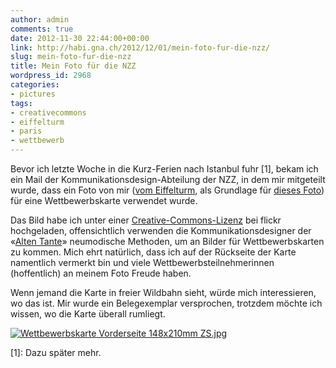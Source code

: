 ```yaml
---
author: admin
comments: true
date: 2012-11-30 22:44:00+00:00
link: http://habi.gna.ch/2012/12/01/mein-foto-fur-die-nzz/
slug: mein-foto-fur-die-nzz
title: Mein Foto für die NZZ
wordpress_id: 2968
categories:
- pictures
tags:
- creativecommons
- eiffelturm
- paris
- wettbewerb
---
```


Bevor ich letzte Woche in die Kurz-Ferien nach Istanbul fuhr [1], bekam ich ein Mail der Kommunikationsdesign-Abteilung der NZZ, in dem mir mitgeteilt wurde, dass ein Foto von mir ([vom Eiffelturm](http://www.flickr.com/photos/habi/7945870724/), als Grundlage für [dieses Foto](http://www.flickr.com/photos/habi/7945830394/)) für eine Wettbewerbskarte verwendet wurde.

Das Bild habe ich unter einer [Creative-Commons-Lizenz](http://creativecommons.org/licenses/by-sa/2.0/) bei flickr hochgeladen, offensichtlich verwenden die Kommunikationsdesigner der «[Alten Tante](https://www.google.ch/search?client=safari&rls=en&q=alte+tante+nzz&ie=UTF-8&oe=UTF-8&redir_esc=&ei=tTW5ULCgBKv74QTiu4D4Cg)» neumodische Methoden, um an Bilder für Wettbewerbskarten zu kommen. Mich ehrt natürlich, dass ich auf der Rückseite der Karte namentlich vermerkt bin und viele Wettbewerbsteilnehmerinnen (hoffentlich) an meinem Foto Freude haben.

Wenn jemand die Karte in freier Wildbahn sieht, würde mich interessieren, wo das ist. Mir wurde ein Belegexemplar versprochen, trotzdem möchte ich wissen, wo die Karte überall rumliegt.  

[![Wettbewerbskarte Vorderseite 148x210mm ZS.jpg](http://habi.gna.ch/wp-content/uploads/2012/12/Wettbewerbskarte-Vorderseite-148x210mm-ZS-tm.jpg)](http://habi.gna.ch/wp-content/uploads/2012/12/Wettbewerbskarte-Vorderseite-148x210mm-ZS.jpg)

[1]: Dazu später mehr.

